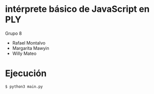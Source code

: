 # intérprete básico de JavaScript en PLY
Grupo 8
* Rafael Montalvo
* Margarita Mawyin
* Willy Mateo

# Ejecución
```bash
$ python3 main.py
```
